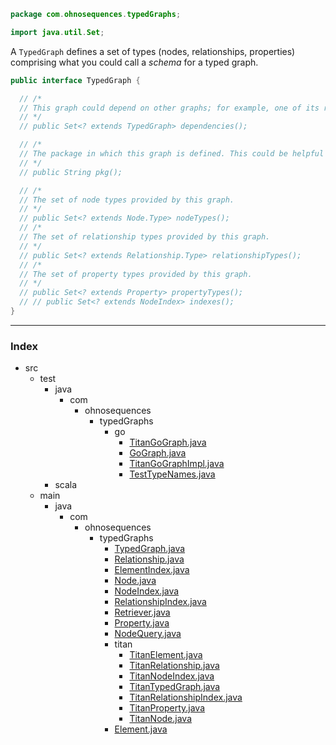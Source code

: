 
```java
package com.ohnosequences.typedGraphs;

import java.util.Set;
```


A `TypedGraph` defines a set of types (nodes, relationships, properties) comprising what you could call a _schema_ for a typed graph.


```java
public interface TypedGraph {

  // /*
  // This graph could depend on other graphs; for example, one of its relationships could have as target a node from another graph.  
  // */
  // public Set<? extends TypedGraph> dependencies();

  // /*
  // The package in which this graph is defined. This could be helpful for namespacing when working with it and interacting with a concrete store, for example.
  // */
  // public String pkg();

  // /*
  // The set of node types provided by this graph.
  // */
  // public Set<? extends Node.Type> nodeTypes();
  // /*
  // The set of relationship types provided by this graph.
  // */
  // public Set<? extends Relationship.Type> relationshipTypes();
  // /*
  // The set of property types provided by this graph.
  // */
  // public Set<? extends Property> propertyTypes();
  // // public Set<? extends NodeIndex> indexes(); 
}
```


------

### Index

+ src
  + test
    + java
      + com
        + ohnosequences
          + typedGraphs
            + go
              + [TitanGoGraph.java][test/java/com/ohnosequences/typedGraphs/go/TitanGoGraph.java]
              + [GoGraph.java][test/java/com/ohnosequences/typedGraphs/go/GoGraph.java]
              + [TitanGoGraphImpl.java][test/java/com/ohnosequences/typedGraphs/go/TitanGoGraphImpl.java]
              + [TestTypeNames.java][test/java/com/ohnosequences/typedGraphs/go/TestTypeNames.java]
    + scala
  + main
    + java
      + com
        + ohnosequences
          + typedGraphs
            + [TypedGraph.java][main/java/com/ohnosequences/typedGraphs/TypedGraph.java]
            + [Relationship.java][main/java/com/ohnosequences/typedGraphs/Relationship.java]
            + [ElementIndex.java][main/java/com/ohnosequences/typedGraphs/ElementIndex.java]
            + [Node.java][main/java/com/ohnosequences/typedGraphs/Node.java]
            + [NodeIndex.java][main/java/com/ohnosequences/typedGraphs/NodeIndex.java]
            + [RelationshipIndex.java][main/java/com/ohnosequences/typedGraphs/RelationshipIndex.java]
            + [Retriever.java][main/java/com/ohnosequences/typedGraphs/Retriever.java]
            + [Property.java][main/java/com/ohnosequences/typedGraphs/Property.java]
            + [NodeQuery.java][main/java/com/ohnosequences/typedGraphs/NodeQuery.java]
            + titan
              + [TitanElement.java][main/java/com/ohnosequences/typedGraphs/titan/TitanElement.java]
              + [TitanRelationship.java][main/java/com/ohnosequences/typedGraphs/titan/TitanRelationship.java]
              + [TitanNodeIndex.java][main/java/com/ohnosequences/typedGraphs/titan/TitanNodeIndex.java]
              + [TitanTypedGraph.java][main/java/com/ohnosequences/typedGraphs/titan/TitanTypedGraph.java]
              + [TitanRelationshipIndex.java][main/java/com/ohnosequences/typedGraphs/titan/TitanRelationshipIndex.java]
              + [TitanProperty.java][main/java/com/ohnosequences/typedGraphs/titan/TitanProperty.java]
              + [TitanNode.java][main/java/com/ohnosequences/typedGraphs/titan/TitanNode.java]
            + [Element.java][main/java/com/ohnosequences/typedGraphs/Element.java]

[test/java/com/ohnosequences/typedGraphs/go/TitanGoGraph.java]: ../../../../../test/java/com/ohnosequences/typedGraphs/go/TitanGoGraph.java.md
[test/java/com/ohnosequences/typedGraphs/go/GoGraph.java]: ../../../../../test/java/com/ohnosequences/typedGraphs/go/GoGraph.java.md
[test/java/com/ohnosequences/typedGraphs/go/TitanGoGraphImpl.java]: ../../../../../test/java/com/ohnosequences/typedGraphs/go/TitanGoGraphImpl.java.md
[test/java/com/ohnosequences/typedGraphs/go/TestTypeNames.java]: ../../../../../test/java/com/ohnosequences/typedGraphs/go/TestTypeNames.java.md
[main/java/com/ohnosequences/typedGraphs/TypedGraph.java]: TypedGraph.java.md
[main/java/com/ohnosequences/typedGraphs/Relationship.java]: Relationship.java.md
[main/java/com/ohnosequences/typedGraphs/ElementIndex.java]: ElementIndex.java.md
[main/java/com/ohnosequences/typedGraphs/Node.java]: Node.java.md
[main/java/com/ohnosequences/typedGraphs/NodeIndex.java]: NodeIndex.java.md
[main/java/com/ohnosequences/typedGraphs/RelationshipIndex.java]: RelationshipIndex.java.md
[main/java/com/ohnosequences/typedGraphs/Retriever.java]: Retriever.java.md
[main/java/com/ohnosequences/typedGraphs/Property.java]: Property.java.md
[main/java/com/ohnosequences/typedGraphs/NodeQuery.java]: NodeQuery.java.md
[main/java/com/ohnosequences/typedGraphs/titan/TitanElement.java]: titan/TitanElement.java.md
[main/java/com/ohnosequences/typedGraphs/titan/TitanRelationship.java]: titan/TitanRelationship.java.md
[main/java/com/ohnosequences/typedGraphs/titan/TitanNodeIndex.java]: titan/TitanNodeIndex.java.md
[main/java/com/ohnosequences/typedGraphs/titan/TitanTypedGraph.java]: titan/TitanTypedGraph.java.md
[main/java/com/ohnosequences/typedGraphs/titan/TitanRelationshipIndex.java]: titan/TitanRelationshipIndex.java.md
[main/java/com/ohnosequences/typedGraphs/titan/TitanProperty.java]: titan/TitanProperty.java.md
[main/java/com/ohnosequences/typedGraphs/titan/TitanNode.java]: titan/TitanNode.java.md
[main/java/com/ohnosequences/typedGraphs/Element.java]: Element.java.md
